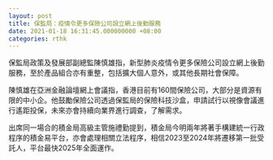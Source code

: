 ```yaml
---
layout: post
title: 保監局：疫情令更多保險公司設立網上後勤服務
date: 2021-01-18 16:31:45.000000000 +08:00
categories: rthk
---
```


保監局政策及發展部副總監陳慎雄指，新型肺炎疫情令更多保險公司設立網上後勤服務，至於產品組合亦有重整，包括擴大個人意外，或其他長期社會保障。

陳慎雄在亞洲金融論壇網上會議指，香港目前有160間保險公司，大部分是資源有限的中小企。他鼓勵保險公司透過保監局的保險科技沙盒，申請試行以視像會議進行遙距投保，未來亦會持續向業界進行調查，了解需求。

出席同一場合的積金局高級主管施禮勤提到，積金局今明兩年將著手構建統一行政程序的積金易平台，亦會處理相關立法程序，相信2023至2024年將遷移第一批受託人，平台最快2025年全面運作。
